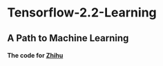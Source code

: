 # Tensorflow-2.2-Learning
## A Path to Machine Learning 
#### The code for [Zhihu](https://zhuanlan.zhihu.com/c_1248380016209408000)
